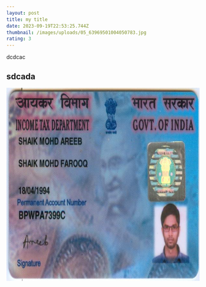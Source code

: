 ```yaml
---
layout: post
title: my title
date: 2023-09-19T22:53:25.744Z
thumbnail: /images/uploads/05_63969501004050783.jpg
rating: 3
---
```

dcdcac

## sdcada

![](/images/uploads/05_63969501004050783.jpg)